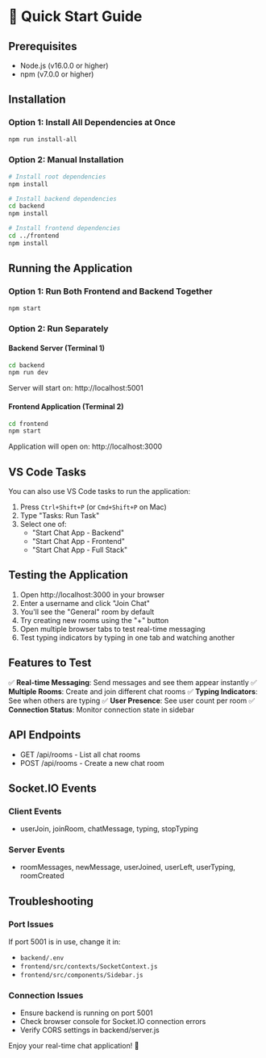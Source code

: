 # 🚀 Quick Start Guide

## Prerequisites
- Node.js (v16.0.0 or higher)
- npm (v7.0.0 or higher)

## Installation

### Option 1: Install All Dependencies at Once
```bash
npm run install-all
```

### Option 2: Manual Installation
```bash
# Install root dependencies
npm install

# Install backend dependencies
cd backend
npm install

# Install frontend dependencies
cd ../frontend
npm install
```

## Running the Application

### Option 1: Run Both Frontend and Backend Together
```bash
npm start
```

### Option 2: Run Separately

#### Backend Server (Terminal 1)
```bash
cd backend
npm run dev
```
Server will start on: http://localhost:5001

#### Frontend Application (Terminal 2)
```bash
cd frontend
npm start
```
Application will open on: http://localhost:3000

## VS Code Tasks

You can also use VS Code tasks to run the application:

1. Press `Ctrl+Shift+P` (or `Cmd+Shift+P` on Mac)
2. Type "Tasks: Run Task"
3. Select one of:
   - "Start Chat App - Backend"
   - "Start Chat App - Frontend" 
   - "Start Chat App - Full Stack"

## Testing the Application

1. Open http://localhost:3000 in your browser
2. Enter a username and click "Join Chat"
3. You'll see the "General" room by default
4. Try creating new rooms using the "+" button
5. Open multiple browser tabs to test real-time messaging
6. Test typing indicators by typing in one tab and watching another

## Features to Test

✅ **Real-time Messaging**: Send messages and see them appear instantly
✅ **Multiple Rooms**: Create and join different chat rooms
✅ **Typing Indicators**: See when others are typing
✅ **User Presence**: See user count per room
✅ **Connection Status**: Monitor connection state in sidebar

## API Endpoints

- GET /api/rooms - List all chat rooms
- POST /api/rooms - Create a new chat room

## Socket.IO Events

### Client Events
- userJoin, joinRoom, chatMessage, typing, stopTyping

### Server Events  
- roomMessages, newMessage, userJoined, userLeft, userTyping, roomCreated

## Troubleshooting

### Port Issues
If port 5001 is in use, change it in:
- `backend/.env` 
- `frontend/src/contexts/SocketContext.js`
- `frontend/src/components/Sidebar.js`

### Connection Issues
- Ensure backend is running on port 5001
- Check browser console for Socket.IO connection errors
- Verify CORS settings in backend/server.js

Enjoy your real-time chat application! 💬
